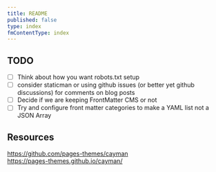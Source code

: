 ```yaml
---
title: README
published: false
type: index
fmContentType: index
---
```


## TODO

* [ ] Think about how you want robots.txt setup
* [ ] consider staticman or using github issues (or better yet github discussions) for comments on blog posts
* [ ] Decide if we are keeping FrontMatter CMS or not
* [ ] Try and configure front matter categories to make a YAML list not a JSON Array

## Resources

<https://github.com/pages-themes/cayman>\
<https://pages-themes.github.io/cayman/>
